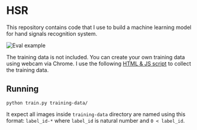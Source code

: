 # HSR

This repository contains code that I use to build a machine learning model for hand signals 
recognition system.

![Eval example](hsr-eval.png)

The training data is not included. You can create your own training data 
using webcam via Chrome. I use the following 
[HTML & JS script](https://gist.github.com/pyk/48b92225d1e3c5a732d1fda7c7b79ce5) 
to collect the training data.

## Running

    python train.py training-data/

It expect all images inside `training-data` directory are named using this 
format: `label_id-*` where `label_id` is natural number and `0 < label_id`.

